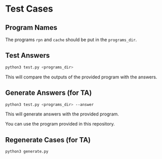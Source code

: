 # Test Cases 

## Program Names

The programs `rpn` and `cache` should be put in the `programs_dir`.

## Test Answers

```bash
python3 test.py <programs_dir>
```

This will compare the outputs of the provided program with the answers.

## Generate Answers (for TA)

```bash
python3 test.py <programs_dir> --answer
```

This will generate answers with the provided program.

You can use the program provided in this repository.

## Regenerate Cases (for TA)

```bash
python3 generate.py
```
